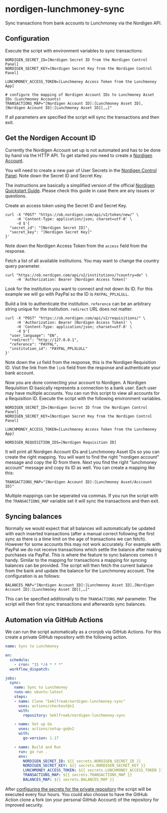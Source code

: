 # nordigen-lunchmoney-sync

Sync transactions from bank accounts to Lunchmoney via the Nordigen API.

## Configuration

Execute the script with environment variables to sync transactions:
```
NORDIGEN_SECRET_ID=[Nordigen Secret ID from the Nordigen Control Panel]
NORDIGEN_SECRET_KEY=[Nordigen Secret Key from the Nordigen Control Panel]

LUNCHMONEY_ACCESS_TOKEN=[Lunchmoney Access Token from the Lunchmoney App]

# configure the mapping of Nordigen Account IDs to Lunchmoney Asset IDs (Lunchmoney Accounts)
TRANSACTIONS_MAP="[Nordigen Account ID]:[Lunchmoney Asset ID],[Nordigen Account ID]:[Lunchmoney Asset ID][,…]"
```

If all parameters are specified the script will sync the transactions and then exit.

## Get the Nordigen Account ID

Currently the Nordigen Account set up is not automated and has to be done by hand via the HTTP API. To get started you need to create a [Nordigen Account](https://nordigen.com/).

You will need to create a new pair of User Secrets in the [Nordigen Control Panel](https://ob.nordigen.com/user-secrets/). Note down the Secret ID and Secret Key.

The instructions are basically a simplified version of the official [Nordigen Quickstart Guide](https://nordigen.com/en/account_information_documenation/integration/quickstart_guide/). Please check this guide in case there are any issues or questions.

Create an access token using the Secret ID and Secret Key.
```
curl -X "POST" "https://ob.nordigen.com/api/v2/token/new/" \
     -H 'Content-Type: application/json; charset=utf-8' \
     -d $'{
  "secret_id": "[Nordigen Secret ID]",
  "secret_key": "[Nordigen Secret Key]"
}'
```
Note down the Nordigen Access Token from the `access` field from the response.

Fetch a list of all available institutions. You may want to change the country query parameter.
```
curl "https://ob.nordigen.com/api/v2/institutions/?country=de" \
     -H 'Authorization: Bearer [Nordigen Access Token]'
```

Look for the institution you want to connect and not down its ID. For this example we will go with PayPal so the ID is `PAYPAL_PPLXLULL`.

Build a link to authenticate the institution. `reference` can be an arbitrary string unique for the institution. `redirect` URL does not matter.
```
curl -X "POST" "https://ob.nordigen.com/api/v2/requisitions/" \
     -H 'Authorization: Bearer [Nordigen Access Token]' \
     -H 'Content-Type: application/json; charset=utf-8' \
     -d $'{
  "user_language": "EN",
  "redirect": "http://127.0.0.1",
  "reference": "PAYPAL",
  "institution_id": "PAYPAL_PPLXLULL"
}'
```

Note down the `id` field from the response, this is the Nordigen Requisition ID. Visit the link from the `link` field from the response and authenticate your bank account.

Now you are done connecting your account to Nordigen. A Nordigen Requisition ID basically represents a connection to a bank user. Each user may have multiple accounts. You can run this script to view all accounts for a Requisition ID. Execute the script with the following environment variables.
```
NORDIGEN_SECRET_ID=[Nordigen Secret ID from the Nordigen Control Panel]
NORDIGEN_SECRET_KEY=[Nordigen Secret Key from the Nordigen Control Panel]

LUNCHMONEY_ACCESS_TOKEN=[Lunchmoney Access Token from the Lunchmoney App]

NORDIGEN_REQUISITION_IDS=[Nordigen Requisition ID]
```

It will print all Nordigen Account IDs and Lunchmoney Asset IDs so you can create the right mapping. You will want to find the right "nordigen account" message and copy the ID from there. Next you find the right "lunchmoney account" message and copy its ID as well. You can create a mapping like this: 
```
TRANSACTIONS_MAP="[Nordigen Account ID]:[Lunchmoney Asset/Acccount ID]"
```
Multiple mappings can be seperated via commas. If you run the script with the `TRANSACTIONS_MAP` variable set it will sync the transactions and then exit.

## Syncing balances

Normally we would expect that all balances will automatically be updated with each inserted transactions (after a manual correct following the first sync as there is a time limit on the age of transactions we can fetch). However for some accounts this may not work accurately. For example with PayPal we do not receive transactions which settle the balance after making purchases via PayPal. This is where the feature to sync balances comes it handy. Similar to the mapping for transactions a mapping for syncing balances can be provided. The script will then fetch the current balance from the bank and update the balance for the Lunchmoney account. The configuration is as follows:
```
BALANCES_MAP="[Nordigen Account ID]:[Lunchmoney Asset ID],[Nordigen Account ID]:[Lunchmoney Asset ID][,…]"
```
This can be specified additionally to the `TRANSACTIONS_MAP` parameter. The script will then first sync transactions and afterwards sync balances.

## Automation via GitHub Actions

We can run the script automatically as a cronjob via GitHub Actions. For this create a private GitHub repository with the following action.
```yaml
name: Sync to Lunchmoney

on:
  schedule:
    - cron: "15 */4 * * *"
  workflow_dispatch:

jobs:
  sync:
    name: Sync to Lunchmoney
    runs-on: ubuntu-latest
    steps:
    - name: Clone "Seklfreak/nordigen-lunchmoney-sync"
      uses: actions/checkout@v2
      with:
        repository: Seklfreak/nordigen-lunchmoney-sync

    - name: Set up Go
      uses: actions/setup-go@v2
      with:
        go-version: 1.17

    - name: Build and Run
      run: go run .
      env:
        NORDIGEN_SECRET_ID: ${{ secrets.NORDIGEN_SECRET_ID }}
        NORDIGEN_SECRET_KEY: ${{ secrets.NORDIGEN_SECRET_KEY }}
        LUNCHMONEY_ACCESS_TOKEN: ${{ secrets.LUNCHMONEY_ACCESS_TOKEN }}
        TRANSACTIONS_MAP: ${{ secrets.TRANSACTIONS_MAP }}
        BALANCES_MAP: ${{ secrets.BALANCES_MAP }}
```

After [configuring the secrets for the private repository](https://docs.github.com/en/actions/security-guides/encrypted-secrets) the script will be executed every four hours. You could also choose to have the GitHub Action clone a fork (on your personal GitHub Account) of the repository for improved security.

